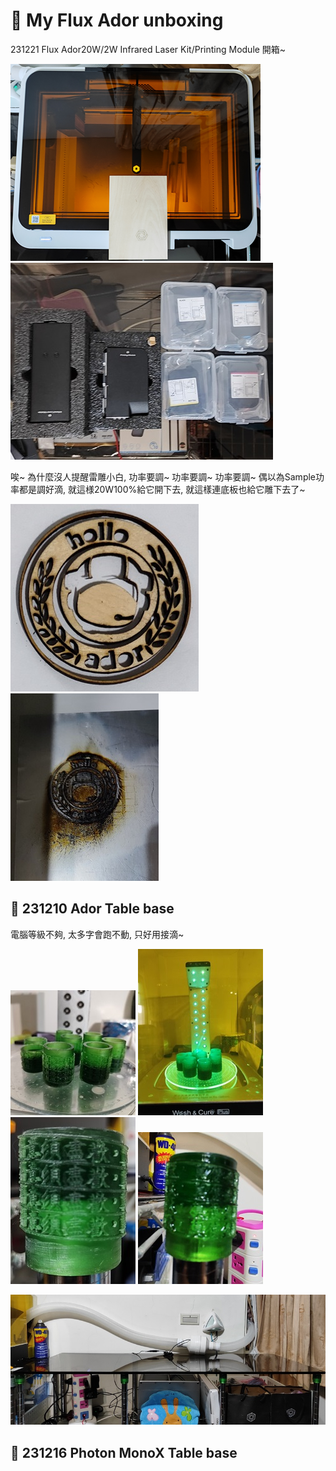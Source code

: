 # 🎡 My Flux Ador unboxing

231221 Flux Ador20W/2W Infrared Laser Kit/Printing Module 開箱~

![AdorUnboxing1](./img/2024/231221%20AdorUnboxing-1.png)
![AdorUnboxing2](./img/2024/231221%20AdorUnboxing-2.jpg)

唉~ 為什麼沒人提醒雷雕小白, 功率要調~ 功率要調~ 功率要調~
偶以為Sample功率都是調好滴, 就這様20W100%給它開下去, 就這樣連底板也給它雕下去了~

![AdorSample1](./img/2024/231224%20AdorSample-1.png)
![AdorSample2](./img/2024/231224%20AdorSample-2.png)


## 🎡 231210 Ador Table base

電腦等級不夠, 太多字會跑不動, 只好用接滴~

![TableBase1](./img/2024/231210%20TableBase-1.jpg)
![TableBase2](./img/2024/231210%20TableBase-2.jpg)
![TableBase3](./img/2024/231210%20TableBase-3.jpg)
![TableBase4](./img/2024/231210%20TableBase-4.jpg)

![TableBase5](./img/2024/231210%20TableBase-5a.jpg)

## 🎡 231216 Photon MonoX Table base




